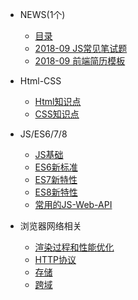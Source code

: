 * NEWS(1个)<span class="new"></span>
  * [目录](home.md) 
  * [2018-09 JS常见笔试题](javascript/js-6.md)
  * [2018-09 前端简历模板](resume/resume)
  
* Html-CSS

  * [Html知识点](htmlcss/html1.md)
  * [CSS知识点](htmlcss/css1.md)

* JS/ES6/7/8

  * [JS基础](javascript/js-1.md)
  * [ES6新标准 ](javascript/js-2.md)
  * [ES7新特性](javascript/js-3.md)
  * [ES8新特性](javascript/js-4.md)
  * [常用的JS-Web-API](javascript/js-5.md)

* 浏览器网络相关

  * [渲染过程和性能优化](net/net-1.md)
  * [HTTP协议](net/net-2.md)
  * [存储](net/net-3.md)
  * [跨域](net/net-4.md)


